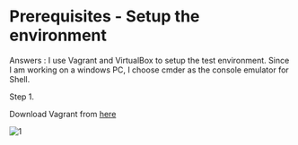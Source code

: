 # Prerequisites - Setup the environment

Answers : I use Vagrant and VirtualBox to setup the test environment. Since I am working on a windows PC, I choose cmder as the console emulator for Shell.

Step 1.

Download Vagrant from [here](https://www.vagrantup.com/)

![1](hiring-engineers/screenshots/1.png)
